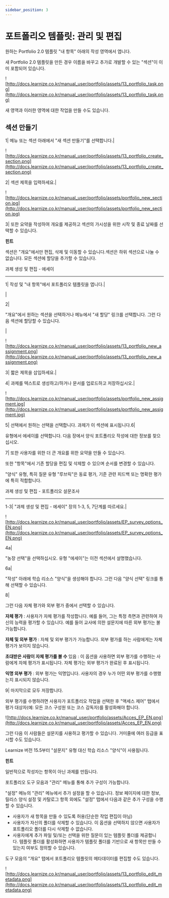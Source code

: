 ```yaml
---
sidebar_position: 3
---
```


# 포트폴리오 템플릿: 관리 및 편집

원하는 Portfolio 2.0 템플릿 "내 항목" 아래의 작성 영역에서 엽니다.

새 Portfolio 2.0 템플릿을 만든 경우 이름을 바꾸고 추가로 개발할 수 있는 "섹션"이 이미 포함되어 있습니다.

![http://docs.learnize.co.kr/manual_user/portfolio/assets/13_portfolio_task.png](http://docs.learnize.co.kr/manual_user/portfolio/assets/13_portfolio_task.png)

새 영역과 이러한 영역에 대한 작업을 만들 수도 있습니다.

## 섹션 만들기

1| 메뉴 또는 섹션 아래에서 "새 섹션 만들기"를 선택합니다.|

![http://docs.learnize.co.kr/manual_user/portfolio/assets/13_portfolio_create_section.png](http://docs.learnize.co.kr/manual_user/portfolio/assets/13_portfolio_create_section.png)

2| 섹션 제목을 입력하세요.|

![http://docs.learnize.co.kr/manual_user/portfolio/assets/portfolio_new_section.jpg](http://docs.learnize.co.kr/manual_user/portfolio/assets/portfolio_new_section.jpg)

3| 또한 요약을 작성하여 개요를 제공하고 섹션의 가시성을 위한 시작 및 종료 날짜를 선택할 수 있습니다.

**힌트**

섹션은 "개요"에서만 편집, 삭제 및 이동할 수 있습니다.섹션은 하위 섹션으로 나눌 수 없습니다. 모든 섹션에 할당을 추가할 수 있습니다.

과제 생성 및 편집 - 에세이

---

1| 작성 및 "내 항목"에서 포트폴리오 템플릿을 엽니다.|

|

2|

"개요"에서 원하는 섹션을 선택하거나 메뉴에서 "새 할당" 링크를 선택합니다. 그런 다음 섹션에 할당할 수 있습니다.

|

![http://docs.learnize.co.kr/manual_user/portfolio/assets/13_portfolio_new_assignment.png](http://docs.learnize.co.kr/manual_user/portfolio/assets/13_portfolio_new_assignment.png)

3| 짧은 제목을 삽입하세요.|

4| 과제를 텍스트로 생성하고/하거나 문서를 업로드하고 저장하십시오.|

![http://docs.learnize.co.kr/manual_user/portfolio/assets/portfolio_new_assigment.jpg](http://docs.learnize.co.kr/manual_user/portfolio/assets/portfolio_new_assigment.jpg)

5| 선택에서 원하는 선택을 선택합니다. 과제가 이 섹션에 표시됩니다.6|

유형에서 에세이를 선택합니다. 다음 장에서 양식 포트폴리오 작성에 대한 정보를 찾으십시오.

7| 또한 사용자를 위한 더 큰 개요를 위한 요약을 만들 수 있습니다.

또한 "항목"에서 기존 할당을 편집 및 삭제할 수 있으며 순서를 변경할 수 있습니다.

"양식" 유형, 특히 질문 유형 "루브릭"은 동료 평가, 기준 관련 피드백 또는 명확한 평가에 특히 적합합니다.

과제 생성 및 편집 - 포트폴리오 설문조사

---

1-3| "과제 생성 및 편집 - 에세이" 장의 1-3, 5, 7단계를 따르세요.|

![http://docs.learnize.co.kr/manual_user/portfolio/assets/EP_survey_options_EN.png](http://docs.learnize.co.kr/manual_user/portfolio/assets/EP_survey_options_EN.png)

4a|

"농장 선택"을 선택하십시오. 유형 "에세이"는 이전 섹션에서 설명했습니다.

6a|

"작성" 아래에 학습 리소스 "양식"을 생성해야 합니다. 그런 다음 "양식 선택" 링크를 통해 선택할 수 있습니다.

8|

그런 다음 자체 평가와 외부 평가 중에서 선택할 수 있습니다.

**자체 평가** : 사용자가 자체 평가를 작성합니다. 예를 들어, 그는 특정 측면과 관련하여 자신의 능력을 평가할 수 있습니다. 예를 들어 교사에 의한 설문지에 따른 외부 평가는 불가능합니다.

**자체 및 외부 평가** : 자체 및 외부 평가가 가능합니다. 외부 평가를 하는 사람에게는 자체 평가가 보이지 않습니다.

**초대받은 사람이 자체 평가를 볼 수** 있음 : 이 옵션을 사용하면 외부 평가를 수행하는 사람에게 자체 평가가 표시됩니다. 자체 평가는 외부 평가가 완료된 후 표시됩니다.

**익명 외부 평가** : 외부 평가는 익명입니다. 사용자의 경우 누가 어떤 외부 평가를 수행했는지 표시되지 않습니다.

9| 마지막으로 모두 저장합니다.

외부 평가를 수행하려면 사용자가 포트폴리오 작업을 선택한 후 "액세스 제어" 탭에서 평가 대상자(예: 모든 코스 구성원 또는 코스 감독자)를 활성화해야 합니다.

![http://docs.learnize.co.kr/manual_user/portfolio/assets/Acces_EP_EN.png](http://docs.learnize.co.kr/manual_user/portfolio/assets/Acces_EP_EN.png)

그런 다음 이 사람들은 설문지를 사용하고 평가할 수 있습니다. 거미줄에 여러 등급을 표시할 수도 있습니다.

Learnize 버전 15.5부터 "설문지" 유형 대신 학습 리소스 "양식"이 사용됩니다.

**힌트**

일반적으로 작성자는 항목이 아닌 과제를 만듭니다.

포트폴리오 도구 모음과 "관리" 메뉴를 통해 추가 구성이 가능합니다.

"설정" 메뉴의 "관리" 메뉴에서 추가 설정을 할 수 있습니다. 정보 페이지에 대한 정보, 릴리스 양식 설정 및 카탈로그 항목 외에도 "설정" 탭에서 다음과 같은 추가 구성을 수행할 수 있습니다.

- 사용자가 새 항목을 만들 수 있도록 허용(단순한 작업 편집이 아님)
- 사용자가 자신의 폴더를 삭제할 수 있습니다. 이 옵션을 선택하지 않으면 사용자가 포트폴리오 폴더를 다시 삭제할 수 없습니다.
- 사용자에게 추가 파일 및/또는 선택을 위한 질문이 있는 템플릿 폴더를 제공합니다. 템플릿 폴더를 활성화하면 사용자가 템플릿 폴더를 기반으로 새 항목만 만들 수 있는지 여부도 정의할 수 있습니다.

도구 모음의 "개요" 탭에서 포트폴리오 템플릿의 메타데이터를 편집할 수도 있습니다.

![http://docs.learnize.co.kr/manual_user/portfolio/assets/13_portfolio_edit_metadata.png](http://docs.learnize.co.kr/manual_user/portfolio/assets/13_portfolio_edit_metadata.png)